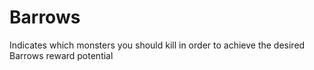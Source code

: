 # Barrows

Indicates which monsters you should kill in order to achieve the desired Barrows reward potential
